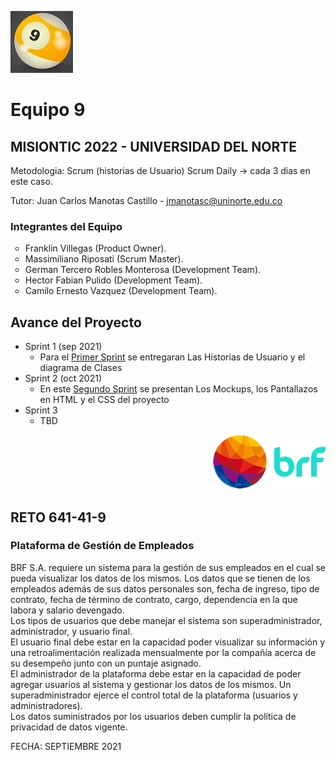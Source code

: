 <img src="images/ball_nine_xs.jpg"><h1>Equipo 9</h1>

## MISIONTIC 2022 - UNIVERSIDAD DEL NORTE

Metodologia: Scrum (historias de Usuario)
Scrum Daily -> cada 3 dias en este caso.

Tutor: Juan Carlos Manotas Castillo - jmanotasc@uninorte.edu.co

### Integrantes del Equipo ###
<ul>
    <li type="circle">Franklin Villegas (Product Owner).</li>
    <li type="circle">Massimiliano Riposati (Scrum Master).</li>
    <li type="circle">German Tercero Robles Monterosa (Development Team).</li>
    <li type="circle">Hector Fabian Pulido (Development Team).</li>
    <li type="circle">Camilo Ernesto Vazquez (Development Team).</li>
  </ul>
  
## Avance del Proyecto

* Sprint 1 (sep 2021)
   + Para el [Primer Sprint](1_Sprint-Entregables) se entregaran Las Historias de Usuario y el diagrama de Clases 
* Sprint 2 (oct 2021)
   + En este [Segundo Sprint](2_Sprint-Entregables) se presentan Los Mockups, los Pantallazos en HTML y el CSS del proyecto
* Sprint 3
   + TBD
    

<p align="right"><img src="images/tooplate_logo_cyan.png"> </p>
<H2>RETO 641-41-9</H2>
<H3>Plataforma de Gestión de Empleados</H3>
<p>
BRF S.A. requiere un sistema para la gestión de sus empleados en el cual se pueda visualizar los datos de los mismos.
Los datos que se tienen de los empleados además de sus datos personales son, fecha de ingreso, tipo de contrato, fecha de término de contrato, cargo, dependencia en la que labora y salario devengado.<br>
Los tipos de usuarios que debe manejar el sistema son superadministrador, administrador, y usuario final.<br>
El usuario final debe estar en la capacidad poder visualizar su información y una retroalimentación realizada mensualmente por la compañía acerca de su desempeño junto con un puntaje asignado.<br>
El administrador de la plataforma debe estar en la capacidad de poder agregar usuarios al sistema y gestionar los datos de los mismos.
Un superadministrador ejerce el control total de la plataforma (usuarios y administradores).<br>
Los datos suministrados por los usuarios deben cumplir la política de privacidad de datos vigente.
</p>
FECHA: SEPTIEMBRE 2021


